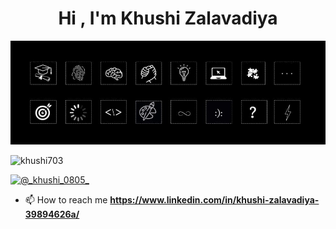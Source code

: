 <h1 align="center">Hi , I'm Khushi Zalavadiya </h1>
<img src="github.jpg" alt="khushi703" />

<p align="left"> <img src="https://komarev.com/ghpvc/?username=khushi703&label=Profile%20views&color=0e75b6&style=flat" alt="khushi703" /> </p>

<p align="left"> <a href="https://x.com/khushizalavadia" target="blank"><img src="https://img.shields.io/twitter/follow/@_khushi_0805_?logo=twitter&style=for-the-badge" alt="@_khushi_0805_" /></a> </p>

- 📫 How to reach me **https://www.linkedin.com/in/khushi-zalavadiya-39894626a/**


